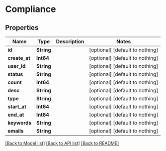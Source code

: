 # Compliance


## Properties
Name | Type | Description | Notes
------------ | ------------- | ------------- | -------------
**id** | **String** |  | [optional] [default to nothing]
**create_at** | **Int64** |  | [optional] [default to nothing]
**user_id** | **String** |  | [optional] [default to nothing]
**status** | **String** |  | [optional] [default to nothing]
**count** | **Int64** |  | [optional] [default to nothing]
**desc** | **String** |  | [optional] [default to nothing]
**type** | **String** |  | [optional] [default to nothing]
**start_at** | **Int64** |  | [optional] [default to nothing]
**end_at** | **Int64** |  | [optional] [default to nothing]
**keywords** | **String** |  | [optional] [default to nothing]
**emails** | **String** |  | [optional] [default to nothing]


[[Back to Model list]](../README.md#models) [[Back to API list]](../README.md#api-endpoints) [[Back to README]](../README.md)


